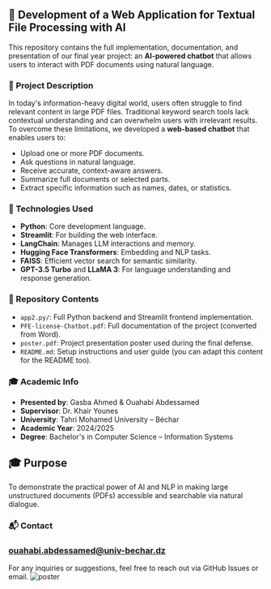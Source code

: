 

## 🧠 Development of a Web Application for Textual File Processing with AI

This repository contains the full implementation, documentation, and presentation of our final year project: an **AI-powered chatbot** that allows users to interact with PDF documents using natural language.

### 📄 Project Description

In today's information-heavy digital world, users often struggle to find relevant content in large PDF files. Traditional keyword search tools lack contextual understanding and can overwhelm users with irrelevant results. To overcome these limitations, we developed a **web-based chatbot** that enables users to:

* Upload one or more PDF documents.
* Ask questions in natural language.
* Receive accurate, context-aware answers.
* Summarize full documents or selected parts.
* Extract specific information such as names, dates, or statistics.

### 🔧 Technologies Used

* **Python**: Core development language.
* **Streamlit**: For building the web interface.
* **LangChain**: Manages LLM interactions and memory.
* **Hugging Face Transformers**: Embedding and NLP tasks.
* **FAISS**: Efficient vector search for semantic similarity.
* **GPT-3.5 Turbo** and **LLaMA 3**: For language understanding and response generation.

### 📁 Repository Contents

* `app2.py/`: Full Python backend and Streamlit frontend implementation.
* `PFE-license-Chatbot.pdf`: Full documentation of the project (converted from Word).
* `poster.pdf`: Project presentation poster used during the final defense.
* `README.md`: Setup instructions and user guide (you can adapt this content for the README too).

### 🎓 Academic Info

* **Presented by**: Gasba Ahmed & Ouahabi Abdessamed
* **Supervisor**: Dr. Khair Younes
* **University**: Tahri Mohamed University – Béchar
* **Academic Year**: 2024/2025
* **Degree**: Bachelor's in Computer Science – Information Systems
## 🎓 Purpose
To demonstrate the practical power of AI and NLP in making large unstructured documents (PDFs) accessible and searchable via natural dialogue.
### 📬 Contact
### ouahabi.abdessamed@univ-bechar.dz

For any inquiries or suggestions, feel free to reach out via GitHub Issues or email.
![poster](https://github.com/user-attachments/assets/0be61104-d002-400c-88a0-9dfeb4661700)

